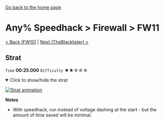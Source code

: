 [Go back to the home page](https://github.com/Doublevil/scbspeedrun)

# Any% Speedhack > Firewall > FW11

[< Back (FW10)](https://github.com/Doublevil/scbspeedrun/blob/main/levels/any_sh/FW/FW10.md) | [Next (TheBlacklister) >](https://github.com/Doublevil/scbspeedrun/blob/main/levels/any_sh/FW/TheBlacklister.md)

## Strat

`Time` **00:25.000** `Difficulty` ★★☆☆☆
<details open>
  <summary>Click to show/hide the strat</summary>

  [![Strat animation](https://github.com/Doublevil/scbspeedrun/blob/main/media/levels/FW/FW11_Strat.webp)](https://github.com/Doublevil/scbspeedrun/blob/main/media/levels/FW/FW11_Strat.mp4?raw=true)

  **Notes**
  - With speedhack, run instead of voltage dashing at the start - but the amount of time saved will be minimal.
</details>

